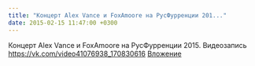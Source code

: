 ```yaml
---
title: "Концерт Alex Vance и FoxAmoore на РусФурренции 201..."
date: 2015-02-15 11:47:00 +0300
---
```


Концерт Alex Vance и FoxAmoore на РусФурренции 2015.
Видеозапись
<a class="vk-attach" href="https://vk.com/video41076938_170830616">https://vk.com/video41076938_170830616</a>
<a class="vk-attach" href="https://vk.com/video41076938_170830616">Вложение</a>
